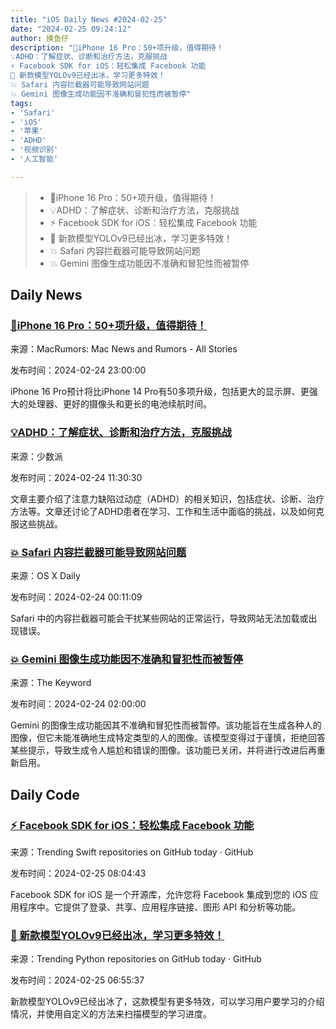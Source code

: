 ```yaml
---
title: "iOS Daily News #2024-02-25"
date: "2024-02-25 09:24:12"
author: 摸鱼仔
description: "🌟iPhone 16 Pro：50+项升级，值得期待！
💡ADHD：了解症状、诊断和治疗方法，克服挑战
⚡️ Facebook SDK for iOS：轻松集成 Facebook 功能
🌟 新款模型YOLOv9已经出冰，学习更多特效！
💥 Safari 内容拦截器可能导致网站问题
💥 Gemini 图像生成功能因不准确和冒犯性而被暂停"
tags: 
- 'Safari'
- 'iOS'
- '苹果'
- 'ADHD'
- '视频识别'
- '人工智能'

---
```


> * 🌟iPhone 16 Pro：50+项升级，值得期待！
> * 💡ADHD：了解症状、诊断和治疗方法，克服挑战
> * ⚡️ Facebook SDK for iOS：轻松集成 Facebook 功能
> * 🌟 新款模型YOLOv9已经出冰，学习更多特效！
> * 💥 Safari 内容拦截器可能导致网站问题
> * 💥 Gemini 图像生成功能因不准确和冒犯性而被暂停

## Daily News

### [🌟iPhone 16 Pro：50+项升级，值得期待！](https://www.macrumors.com/guide/iphone-14-pro-vs-iphone-16-pro/)

来源：MacRumors: Mac News and Rumors - All Stories

发布时间：2024-02-24 23:00:00

iPhone 16 Pro预计将比iPhone 14 Pro有50多项升级，包括更大的显示屏、更强大的处理器、更好的摄像头和更长的电池续航时间。

### [💡ADHD：了解症状、诊断和治疗方法，克服挑战](https://sspai.com/post/86560)

来源：少数派

发布时间：2024-02-24 11:30:30

文章主要介绍了注意力缺陷过动症（ADHD）的相关知识，包括症状、诊断、治疗方法等。文章还讨论了ADHD患者在学习、工作和生活中面临的挑战，以及如何克服这些挑战。

### [💥 Safari 内容拦截器可能导致网站问题](https://osxdaily.com/2024/02/23/how-to-disable-content-blockers-for-specific-sites-in-safari-for-mac/)

来源：OS X Daily

发布时间：2024-02-24 00:11:09

Safari 中的内容拦截器可能会干扰某些网站的正常运行，导致网站无法加载或出现错误。

### [💥 Gemini 图像生成功能因不准确和冒犯性而被暂停](https://blog.google/products/gemini/gemini-image-generation-issue/)

来源：The Keyword

发布时间：2024-02-24 02:00:00

Gemini 的图像生成功能因其不准确和冒犯性而被暂停。该功能旨在生成各种人的图像，但它未能准确地生成特定类型的人的图像。该模型变得过于谨慎，拒绝回答某些提示，导致生成令人尴尬和错误的图像。该功能已关闭，并将进行改进后再重新启用。

## Daily Code

### [⚡️ Facebook SDK for iOS：轻松集成 Facebook 功能](https://github.com/facebook/facebook-ios-sdk)

来源：Trending Swift repositories on GitHub today · GitHub

发布时间：2024-02-25 08:04:43

Facebook SDK for iOS 是一个开源库，允许您将 Facebook 集成到您的 iOS 应用程序中。它提供了登录、共享、应用程序链接、图形 API 和分析等功能。

### [🌟 新款模型YOLOv9已经出冰，学习更多特效！](https://github.com/WongKinYiu/yolov9)

来源：Trending Python repositories on GitHub today · GitHub

发布时间：2024-02-25 06:55:37

新款模型YOLOv9已经出冰了，这款模型有更多特效，可以学习用户要学习的介绍情况，并使用自定义的方法来扫描模型的学习进度。

